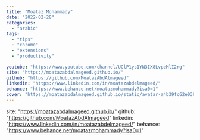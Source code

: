 ```yaml
---
title: "Moataz Mohammady"
date: "2022-02-28"
categories:
  - "arabic"
tags:
  - "tips"
  - "chrome"
  - "extensions"
  - "productivity"

youtube: "https://www.youtube.com/channel/UClP1ys1YN3IX8LvpeMlI2rg"
site: "https://moatazabdalmageed.github.io/"
github: "https://github.com/MoatazAbdAlmageed"
linkedin: "https://www.linkedin.com/in/moatazabdelmageed/"
behance: "https://www.behance.net/moatazmohammady?isa0=1"
cover: "https://moatazabdalmageed.github.io/static/avatar-a4b39fc62e0388090bfeb4cb8549da75.jpg"
---
```


site: "https://moatazabdalmageed.github.io/"
github: "https://github.com/MoatazAbdAlmageed"
linkedin: "https://www.linkedin.com/in/moatazabdelmageed/"
behance: "https://www.behance.net/moatazmohammady?isa0=1"
